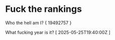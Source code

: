 # Fuck the rankings

Who the hell am I?
{ 19492757 }

What fucking year is it?
[ 2025-05-25T19:40:00Z ]
